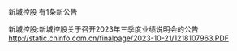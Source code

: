 新城控股 有1条新公告 

新城控股:新城控股关于召开2023年三季度业绩说明会的公告 http://static.cninfo.com.cn/finalpage/2023-10-21/1218107963.PDF 

